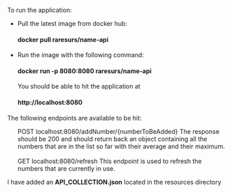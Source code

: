 To run the application: <br>
<ul>
    <li>
        Pull the latest image from docker hub: <h4>docker pull raresurs/name-api</h4>
    </li>
    <li>
    Run the image with the following command:
    <h4>
        docker run -p 8080:8080 raresurs/name-api
    </h4>
    </li>
    <l1>
        You should be able to hit the application at
        <h4>    
            http://localhost:8080
        </h4>
    </l1>
</ul>

The following endpoints are available to be hit:

<ul>
    <l1>
        POST
        localhost:8080/addNumber/{numberToBeAdded}
        The response should be 200 and should return back an object containing all the numbers that are in the list so far with their average and their maximum.
    </l1> 
    <br>
    <br>
    <l1>
        GET
        localhost:8080/refresh
        This endpoint is used to refresh the numbers that are currently in use.
    </l1>
</ul>

I have added an <b>API_COLLECTION.json</b> located in the resources directory